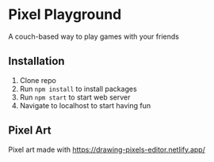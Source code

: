 # Pixel Playground
A couch-based way to play games with your friends

## Installation
1. Clone repo
2. Run `npm install` to install packages
3. Run `npm start` to start web server
4. Navigate to localhost to start having fun

## Pixel Art
Pixel art made with https://drawing-pixels-editor.netlify.app/